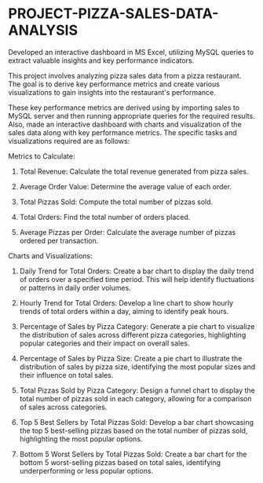 # PROJECT-PIZZA-SALES-DATA-ANALYSIS
Developed an interactive dashboard in MS Excel, utilizing MySQL queries to extract valuable insights and key performance indicators.

This project involves analyzing pizza sales data from a pizza restaurant.
The goal is to derive key performance metrics and create various visualizations to gain insights into the restaurant's performance.

These key performance metrics are derived using by importing sales to MySQL server and then running appropriate queries for the required results.
Also, made an interactive dashboard with charts and visualization of the sales data along with key performance metrics.
The specific tasks and visualizations required are as follows:

Metrics to Calculate:

1) Total Revenue: Calculate the total revenue generated from pizza sales.

2) Average Order Value: Determine the average value of each order.

3) Total Pizzas Sold: Compute the total number of pizzas sold.

4) Total Orders: Find the total number of orders placed.

5) Average Pizzas per Order: Calculate the average number of pizzas ordered per transaction.

Charts and Visualizations:

1) Daily Trend for Total Orders: Create a bar chart to display the daily trend of orders over a specified time period.
This will help identify fluctuations or patterns in daily order volumes.

2) Hourly Trend for Total Orders: Develop a line chart to show hourly trends of total orders within a day, aiming to identify peak hours.

3) Percentage of Sales by Pizza Category: Generate a pie chart to visualize the distribution of sales across different pizza categories,
highlighting popular categories and their impact on overall sales.

4) Percentage of Sales by Pizza Size: Create a pie chart to illustrate the distribution of sales by pizza size,
identifying the most popular sizes and their influence on total sales.

5) Total Pizzas Sold by Pizza Category: Design a funnel chart to display the total number of pizzas sold in each category,
allowing for a comparison of sales across categories.

6) Top 5 Best Sellers by Total Pizzas Sold: Develop a bar chart showcasing the top 5 best-selling pizzas based on the total number of pizzas sold,
highlighting the most popular options.

7) Bottom 5 Worst Sellers by Total Pizzas Sold: Create a bar chart for the bottom 5 worst-selling pizzas based on total sales,
identifying underperforming or less popular options.
